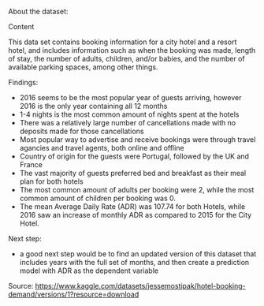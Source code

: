 About the dataset:

Content

This data set contains booking information for a city hotel and a resort hotel, and includes information such as when the booking was made, length of stay, the number of adults, children, and/or babies, and the number of available parking spaces, among other things.

Findings:
- 2016 seems to be the most popular year of guests arriving, however 2016 is the only year containing all 12 months
- 1-4 nights is the most common amount of nights spent at the hotels
- There was a relatively large number of cancellations made with no deposits made for those cancellations
- Most popular way to advertise and receive bookings were through travel agancies and travel agents, both online and offline
- Country of origin for the guests were Portugal, followed by the UK and France
- The vast majority of guests preferred bed and breakfast as their meal plan for both hotels
- The most common amount of adults per booking were 2, while the most common amount of children per booking was 0.
- The mean Average Daily Rate (ADR) was 107.74 for both Hotels, while 2016 saw an increase of monthly ADR as compared to 2015 for the City Hotel.

Next step:
- a good next step would be to find an updated version of this dataset that includes years with the full set of months, and then create a prediction model with ADR as the dependent variable

Source:
https://www.kaggle.com/datasets/jessemostipak/hotel-booking-demand/versions/1?resource=download
